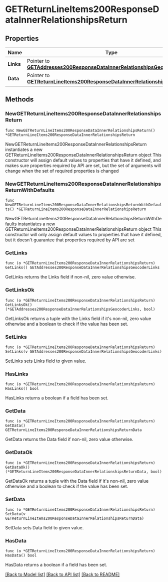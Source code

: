 # GETReturnLineItems200ResponseDataInnerRelationshipsReturn

## Properties

Name | Type | Description | Notes
------------ | ------------- | ------------- | -------------
**Links** | Pointer to [**GETAddresses200ResponseDataInnerRelationshipsGeocoderLinks**](GETAddresses200ResponseDataInnerRelationshipsGeocoderLinks.md) |  | [optional] 
**Data** | Pointer to [**GETReturnLineItems200ResponseDataInnerRelationshipsReturnData**](GETReturnLineItems200ResponseDataInnerRelationshipsReturnData.md) |  | [optional] 

## Methods

### NewGETReturnLineItems200ResponseDataInnerRelationshipsReturn

`func NewGETReturnLineItems200ResponseDataInnerRelationshipsReturn() *GETReturnLineItems200ResponseDataInnerRelationshipsReturn`

NewGETReturnLineItems200ResponseDataInnerRelationshipsReturn instantiates a new GETReturnLineItems200ResponseDataInnerRelationshipsReturn object
This constructor will assign default values to properties that have it defined,
and makes sure properties required by API are set, but the set of arguments
will change when the set of required properties is changed

### NewGETReturnLineItems200ResponseDataInnerRelationshipsReturnWithDefaults

`func NewGETReturnLineItems200ResponseDataInnerRelationshipsReturnWithDefaults() *GETReturnLineItems200ResponseDataInnerRelationshipsReturn`

NewGETReturnLineItems200ResponseDataInnerRelationshipsReturnWithDefaults instantiates a new GETReturnLineItems200ResponseDataInnerRelationshipsReturn object
This constructor will only assign default values to properties that have it defined,
but it doesn't guarantee that properties required by API are set

### GetLinks

`func (o *GETReturnLineItems200ResponseDataInnerRelationshipsReturn) GetLinks() GETAddresses200ResponseDataInnerRelationshipsGeocoderLinks`

GetLinks returns the Links field if non-nil, zero value otherwise.

### GetLinksOk

`func (o *GETReturnLineItems200ResponseDataInnerRelationshipsReturn) GetLinksOk() (*GETAddresses200ResponseDataInnerRelationshipsGeocoderLinks, bool)`

GetLinksOk returns a tuple with the Links field if it's non-nil, zero value otherwise
and a boolean to check if the value has been set.

### SetLinks

`func (o *GETReturnLineItems200ResponseDataInnerRelationshipsReturn) SetLinks(v GETAddresses200ResponseDataInnerRelationshipsGeocoderLinks)`

SetLinks sets Links field to given value.

### HasLinks

`func (o *GETReturnLineItems200ResponseDataInnerRelationshipsReturn) HasLinks() bool`

HasLinks returns a boolean if a field has been set.

### GetData

`func (o *GETReturnLineItems200ResponseDataInnerRelationshipsReturn) GetData() GETReturnLineItems200ResponseDataInnerRelationshipsReturnData`

GetData returns the Data field if non-nil, zero value otherwise.

### GetDataOk

`func (o *GETReturnLineItems200ResponseDataInnerRelationshipsReturn) GetDataOk() (*GETReturnLineItems200ResponseDataInnerRelationshipsReturnData, bool)`

GetDataOk returns a tuple with the Data field if it's non-nil, zero value otherwise
and a boolean to check if the value has been set.

### SetData

`func (o *GETReturnLineItems200ResponseDataInnerRelationshipsReturn) SetData(v GETReturnLineItems200ResponseDataInnerRelationshipsReturnData)`

SetData sets Data field to given value.

### HasData

`func (o *GETReturnLineItems200ResponseDataInnerRelationshipsReturn) HasData() bool`

HasData returns a boolean if a field has been set.


[[Back to Model list]](../README.md#documentation-for-models) [[Back to API list]](../README.md#documentation-for-api-endpoints) [[Back to README]](../README.md)


